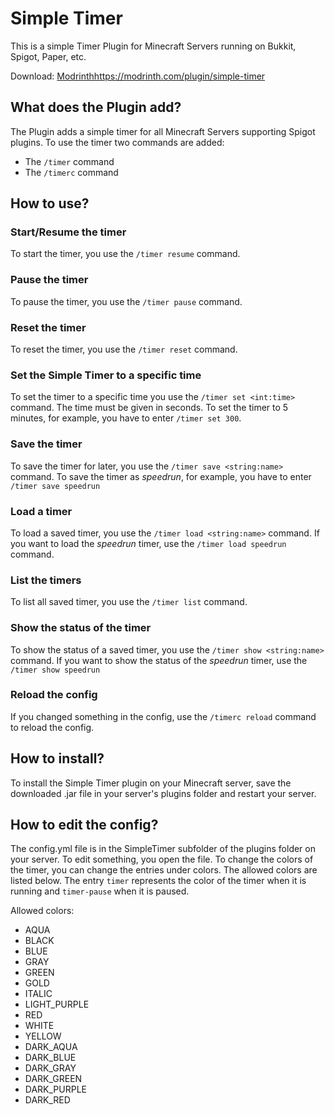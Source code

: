<h1>Simple Timer</h1>
<p>This is a simple Timer Plugin for Minecraft Servers running on Bukkit, Spigot, Paper, etc.</p>
<p>Download: <a href="">Modrinthhttps://modrinth.com/plugin/simple-timer</a></p>

<h2>What does the Plugin add?</h2>
The Plugin adds a simple timer for all Minecraft Servers supporting Spigot plugins. To use the timer two commands are added:
<ul>
    <li>The <code>/timer</code> command</li>
    <li>The <code>/timerc</code> command</li>
</ul>

<h2>How to use?</h2>
<h3>Start/Resume the timer</h3>
<p>To start the timer, you use the <code>/timer resume</code> command.</p>

<h3>Pause the timer</h3>
<p>To pause the timer, you use the <code>/timer pause</code> command.</p>

<h3>Reset the timer</h3>
<p>To reset the timer, you use the <code>/timer reset</code> command.</p>

<h3>Set the Simple Timer to a specific time</h3>
<p>To set the timer to a specific time you use the <code>/timer set &lt;int:time&gt;</code> command. The time must be given in seconds. To set the timer to 5 minutes, for example, you have to enter <code>/timer set 300</code>.</p>

<h3>Save the timer</h3>
<p>To save the timer for later, you use the <code>/timer save &lt;string:name&gt;</code> command. To save the timer as <i>speedrun</i>, for example, you have to enter <code>/timer save speedrun</code></p>

<h3>Load a timer</h3>
<p>To load a saved timer, you use the <code>/timer load &lt;string:name&gt;</code> command. If you want to load the <i>speedrun</i> timer, use the <code>/timer load speedrun</code> command.</p>

<h3>List the timers</h3>
<p>To list all saved timer, you use the <code>/timer list</code> command.</p>

<h3>Show the status of the timer</h3>
<p>To show the status of a saved timer, you use the <code>/timer show &lt;string:name&gt;</code> command. If you want to show the status of the <i>speedrun</i> timer, use the <code>/timer show speedrun</code></p>

<h3>Reload the config</h3>
<p>If you changed something in the config, use the <code>/timerc reload</code> command to reload the config.</p>

<h2>How to install?</h2>
<p>To install the Simple Timer plugin on your Minecraft server, save the downloaded .jar file in your server's plugins folder and restart your server.</p>

<h2>How to edit the config?</h2>
<p>The config.yml file is in the SimpleTimer subfolder of the plugins folder on your server. To edit something, you open the file. To change the colors of the timer, you can change the entries under colors. The allowed colors are listed below. The entry <code>timer</code> represents the color of the timer when it is running and <code>timer-pause</code> when it is paused.</p>
<p>Allowed colors:</p>
<ul>
    <li>AQUA</li>
    <li>BLACK</li>
    <li>BLUE</li>
    <li>GRAY</li>
    <li>GREEN</li>
    <li>GOLD</li>
    <li>ITALIC</li>
    <li>LIGHT_PURPLE</li>
    <li>RED</li>
    <li>WHITE</li>
    <li>YELLOW</li>
    <li>DARK_AQUA</li>
    <li>DARK_BLUE</li>
    <li>DARK_GRAY</li>
    <li>DARK_GREEN</li>
    <li>DARK_PURPLE</li>
    <li>DARK_RED</li>
</ul>
